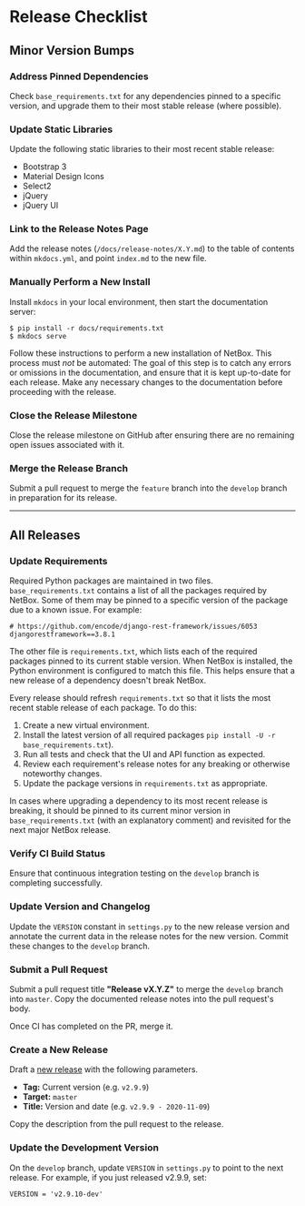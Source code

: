 # Release Checklist

## Minor Version Bumps

### Address Pinned Dependencies

Check `base_requirements.txt` for any dependencies pinned to a specific version, and upgrade them to their most stable release (where possible).

### Update Static Libraries

Update the following static libraries to their most recent stable release:

* Bootstrap 3
* Material Design Icons
* Select2
* jQuery
* jQuery UI

### Link to the Release Notes Page

Add the release notes (`/docs/release-notes/X.Y.md`) to the table of contents within `mkdocs.yml`, and point `index.md` to the new file.

### Manually Perform a New Install

Install `mkdocs` in your local environment, then start the documentation server:

```no-highlight
$ pip install -r docs/requirements.txt
$ mkdocs serve
```

Follow these instructions to perform a new installation of NetBox. This process must _not_ be automated: The goal of this step is to catch any errors or omissions in the documentation, and ensure that it is kept up-to-date for each release. Make any necessary changes to the documentation before proceeding with the release.

### Close the Release Milestone

Close the release milestone on GitHub after ensuring there are no remaining open issues associated with it.

### Merge the Release Branch

Submit a pull request to merge the `feature` branch into the `develop` branch in preparation for its release.

---

## All Releases

### Update Requirements

Required Python packages are maintained in two files. `base_requirements.txt` contains a list of all the packages required by NetBox. Some of them may be pinned to a specific version of the package due to a known issue. For example:

```
# https://github.com/encode/django-rest-framework/issues/6053
djangorestframework==3.8.1
```

The other file is `requirements.txt`, which lists each of the required packages pinned to its current stable version. When NetBox is installed, the Python environment is configured to match this file. This helps ensure that a new release of a dependency doesn't break NetBox.

Every release should refresh `requirements.txt` so that it lists the most recent stable release of each package. To do this:

1. Create a new virtual environment.
2. Install the latest version of all required packages `pip install -U -r base_requirements.txt`).
3. Run all tests and check that the UI and API function as expected.
4. Review each requirement's release notes for any breaking or otherwise noteworthy changes.
5. Update the package versions in `requirements.txt` as appropriate.

In cases where upgrading a dependency to its most recent release is breaking, it should be pinned to its current minor version in `base_requirements.txt` (with an explanatory comment) and revisited for the next major NetBox release.

### Verify CI Build Status

Ensure that continuous integration testing on the `develop` branch is completing successfully.

### Update Version and Changelog

Update the `VERSION` constant in `settings.py` to the new release version and annotate the current data in the release notes for the new version. Commit these changes to the `develop` branch.

### Submit a Pull Request

Submit a pull request title **"Release vX.Y.Z"** to merge the `develop` branch into `master`. Copy the documented release notes into the pull request's body.

Once CI has completed on the PR, merge it.

### Create a New Release

Draft a [new release](https://github.com/netbox-community/netbox/releases/new) with the following parameters.

* **Tag:** Current version (e.g. `v2.9.9`)
* **Target:** `master`
* **Title:** Version and date (e.g. `v2.9.9 - 2020-11-09`)

Copy the description from the pull request to the release.

### Update the Development Version

On the `develop` branch, update `VERSION` in `settings.py` to point to the next release. For example, if you just released v2.9.9, set:

```
VERSION = 'v2.9.10-dev'
```
